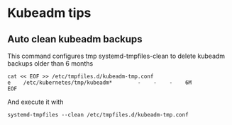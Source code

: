 # Kubeadm tips

## Auto clean kubeadm backups

This command configures tmp systemd-tmpfiles-clean to delete kubeadm backups older than 6 months

```shell
cat << EOF >> /etc/tmpfiles.d/kubeadm-tmp.conf
e    /etc/kubernetes/tmp/kubeadm*        -    -    -    6M
EOF
```

And execute it with

```shell
systemd-tmpfiles --clean /etc/tmpfiles.d/kubeadm-tmp.conf
```
